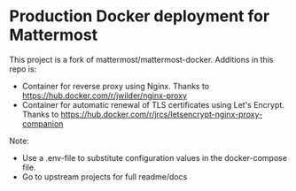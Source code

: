# Production Docker deployment for Mattermost

This project is a fork of mattermost/mattermost-docker. Additions in this repo is:

- Container for reverse proxy using Nginx. Thanks to https://hub.docker.com/r/jwilder/nginx-proxy
- Container for automatic renewal of TLS certificates using Let's Encrypt. Thanks to https://hub.docker.com/r/jrcs/letsencrypt-nginx-proxy-companion

Note:
- Use a .env-file to substitute configuration values in the docker-compose file.
- Go to upstream projects for full readme/docs
